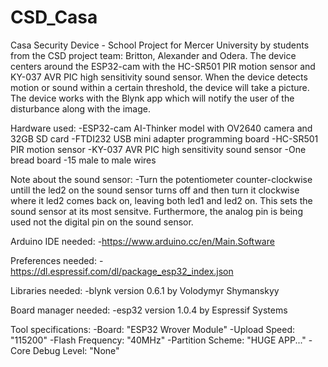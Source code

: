 # CSD_Casa
Casa Security Device - School Project for Mercer University by students from the CSD project team: Britton, Alexander and Odera. The device centers around the ESP32-cam with the HC-SR501 PIR motion sensor and KY-037 AVR PIC high sensitivity sound sensor. When the device detects motion or sound within a certain threshold, the device will take a picture. The device works with the Blynk app which will notify the user of the disturbance along with the image.

Hardware used:
-ESP32-cam AI-Thinker model with OV2640 camera and 32GB SD card
-FTDI232 USB mini adapter programming board
-HC-SR501 PIR motion sensor
-KY-037 AVR PIC high sensitivity sound sensor
-One bread board
-15 male to male wires

Note about the sound sensor:
-Turn the potentiometer counter-clockwise untill the led2 on the sound sensor turns off and then turn it clockwise where it led2 comes back on, leaving both led1 and led2 on. This sets the sound sensor at its most sensitve. Furthermore, the analog pin is being used not the digital pin on the sound sensor. 

Arduino IDE needed: 
-https://www.arduino.cc/en/Main.Software

Preferences needed:
-https://dl.espressif.com/dl/package_esp32_index.json

Libraries needed:
-blynk version 0.6.1 by Volodymyr Shymanskyy

Board manager needed:
-esp32 version 1.0.4 by Espressif Systems

Tool specifications:
-Board: "ESP32 Wrover Module"
-Upload Speed: "115200"
-Flash Frequency: "40MHz"
-Partition Scheme: "HUGE APP..."
-Core Debug Level: "None"



